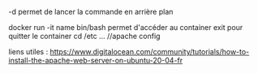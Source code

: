-d permet de lancer la commande en arrière plan


docker run -it name bin/bash permet d'accéder au container
exit pour quitter le container
cd /etc ... //apache config 

liens utiles :
https://www.digitalocean.com/community/tutorials/how-to-install-the-apache-web-server-on-ubuntu-20-04-fr